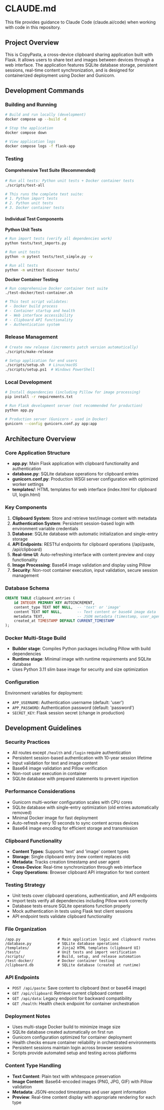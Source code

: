 # CLAUDE.md

This file provides guidance to Claude Code (claude.ai/code) when working with code in this repository.

## Project Overview

This is CopyPasta, a cross-device clipboard sharing application built with Flask. It allows users to share text and images between devices through a web interface. The application features SQLite database storage, persistent sessions, real-time content synchronization, and is designed for containerized deployment using Docker and Gunicorn.

## Development Commands

### Building and Running
```bash
# Build and run locally (development)
docker compose up --build -d

# Stop the application
docker compose down

# View application logs
docker compose logs -f flask-app
```

### Testing

#### Comprehensive Test Suite (Recommended)
```bash
# Run all tests: Python unit tests + Docker container tests
./scripts/test-all

# This runs the complete test suite:
# 1. Python import tests
# 2. Python unit tests  
# 3. Docker container tests
```

#### Individual Test Components

**Python Unit Tests**
```bash
# Run import tests (verify all dependencies work)
python tests/test_imports.py

# Run unit tests
python -m pytest tests/test_simple.py -v

# Run all tests
python -m unittest discover tests/
```

**Docker Container Testing**
```bash
# Run comprehensive Docker container test suite
./test-docker/test-container.sh

# This test script validates:
# - Docker build process
# - Container startup and health
# - Web interface accessibility
# - Clipboard API functionality
# - Authentication system
```

### Release Management
```bash
# Create new release (increments patch version automatically)
./scripts/make-release

# Setup application for end users
./scripts/setup.sh  # Linux/macOS
./scripts/setup.ps1  # Windows PowerShell
```

### Local Development
```bash
# Install dependencies (including Pillow for image processing)
pip install -r requirements.txt

# Run Flask development server (not recommended for production)
python app.py

# Production server (Gunicorn - used in Docker)
gunicorn --config gunicorn.conf.py app:app
```

## Architecture Overview

### Core Application Structure
- **app.py**: Main Flask application with clipboard functionality and authentication
- **database.py**: SQLite database operations for clipboard entries
- **gunicorn.conf.py**: Production WSGI server configuration with optimized worker settings
- **templates/**: HTML templates for web interface (index.html for clipboard UI, login.html)

### Key Components
1. **Clipboard System**: Store and retrieve text/image content with metadata
2. **Authentication System**: Persistent session-based login with environment variable credentials
3. **Database**: SQLite database with automatic initialization and single-entry storage
4. **API Endpoints**: RESTful endpoints for clipboard operations (/api/paste, /api/clipboard)
5. **Real-time UI**: Auto-refreshing interface with content preview and copy functionality
6. **Image Processing**: Base64 image validation and display using Pillow
7. **Security**: Non-root container execution, input validation, secure session management

### Database Schema
```sql
CREATE TABLE clipboard_entries (
    id INTEGER PRIMARY KEY AUTOINCREMENT,
    content_type TEXT NOT NULL,  -- 'text' or 'image'
    content TEXT NOT NULL,       -- Text content or base64 image data
    metadata TEXT,               -- JSON metadata (timestamp, user_agent)
    created_at TIMESTAMP DEFAULT CURRENT_TIMESTAMP
);
```

### Docker Multi-Stage Build
- **Builder stage**: Compiles Python packages including Pillow with build dependencies
- **Runtime stage**: Minimal image with runtime requirements and SQLite database
- Uses Python 3.11 slim base image for security and size optimization

### Configuration
Environment variables for deployment:
- `APP_USERNAME`: Authentication username (default: 'user')
- `APP_PASSWORD`: Authentication password (default: 'password')  
- `SECRET_KEY`: Flask session secret (change in production)

## Development Guidelines

### Security Practices
- All routes except `/health` and `/login` require authentication
- Persistent session-based authentication with 10-year session lifetime
- Input validation for text and image content
- Base64 image validation and Pillow verification
- Non-root user execution in container
- SQLite database with prepared statements to prevent injection

### Performance Considerations
- Gunicorn multi-worker configuration scales with CPU cores
- SQLite database with single-entry optimization (old entries automatically removed)
- Minimal Docker image for fast deployment
- Auto-refresh every 10 seconds to sync content across devices
- Base64 image encoding for efficient storage and transmission

### Clipboard Functionality
- **Content Types**: Supports 'text' and 'image' content types
- **Storage**: Single clipboard entry (new content replaces old)
- **Metadata**: Tracks creation timestamp and user agent
- **Cross-Device**: Real-time synchronization through web interface
- **Copy Operations**: Browser clipboard API integration for text content

### Testing Strategy
- Unit tests cover clipboard operations, authentication, and API endpoints
- Import tests verify all dependencies including Pillow work correctly
- Database tests ensure SQLite operations function properly
- Mock authentication in tests using Flask test client sessions
- API endpoint tests validate clipboard functionality

### File Organization
```
/app.py                 # Main application logic and clipboard routes
/database.py            # SQLite database operations
/templates/             # Jinja2 HTML templates (clipboard UI)
/tests/                 # Unit tests and import verification
/scripts/               # Build, setup, and release automation
/test-docker/           # Docker container testing
/clipboard.db           # SQLite database (created at runtime)
```

### API Endpoints
- `POST /api/paste`: Save content to clipboard (text or base64 image)
- `GET /api/clipboard`: Retrieve current clipboard content
- `GET /api/data`: Legacy endpoint for backward compatibility
- `GET /health`: Health check endpoint for container orchestration

### Deployment Notes
- Uses multi-stage Docker build to minimize image size
- SQLite database created automatically on first run
- Gunicorn configuration optimized for container deployment
- Health checks ensure container reliability in orchestrated environments
- Persistent sessions maintain login across browser sessions
- Scripts provide automated setup and testing across platforms

### Content Type Handling
- **Text Content**: Plain text with whitespace preservation
- **Image Content**: Base64-encoded images (PNG, JPG, GIF) with Pillow validation
- **Metadata**: JSON-encoded timestamps and user agent information
- **Preview**: Real-time content display with appropriate rendering for each type